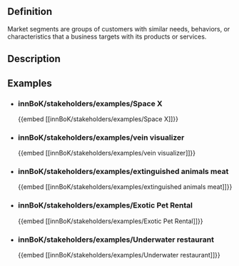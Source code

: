 
## Definition
Market segments are groups of customers with similar needs, behaviors, or characteristics that a business targets with its products or services.
## Description
## Examples
- ### innBoK/stakeholders/examples/Space X
	{{embed [[innBoK/stakeholders/examples/Space X]]}}
- ### innBoK/stakeholders/examples/vein visualizer
	{{embed [[innBoK/stakeholders/examples/vein visualizer]]}}
- ### innBoK/stakeholders/examples/extinguished animals meat
	{{embed [[innBoK/stakeholders/examples/extinguished animals meat]]}}
- ### innBoK/stakeholders/examples/Exotic Pet Rental
	{{embed [[innBoK/stakeholders/examples/Exotic Pet Rental]]}}
- ### innBoK/stakeholders/examples/Underwater restaurant
	{{embed [[innBoK/stakeholders/examples/Underwater restaurant]]}}












